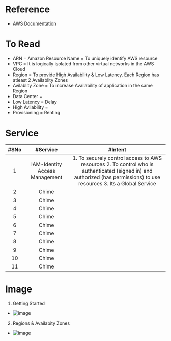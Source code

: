 # Reference
* [AWS Documentation](https://docs.aws.amazon.com/index.html)
# To Read
* ARN = Amazon Resource Name = To uniquely identify AWS resource
* VPC = It is logically isolated from other virtual networks in the AWS Cloud
* Region = To provide High Availability & Low Latency. Each Region has atleast 2 Availablity Zones
* Avilablity Zone = To increase Availability of application in the same Region
* Data Center = 
* Low Latency = Delay
* High Avilability = 
* Provisioning = Renting
# Service
|#SNo| #Service  | #Intent |
| :---:| :---: | :---: | 
|1| IAM-Identity Access Management | 1. To securely control access to AWS resources 2. To control who is authenticated (signed in) and authorized (has permissions) to use resources 3. Its a Global Service|
|2| Chime |  |
|3| Chime |  |
|4| Chime |  |
|5| Chime |  |
|6| Chime |  |
|7| Chime |  |
|8| Chime |  |
|9| Chime |  |
|10| Chime |  |
|11| Chime |  |

# Image
1. Getting Started
* ![image](https://user-images.githubusercontent.com/7721150/154119220-f8b76278-ed7f-402f-9c59-55e3505174f7.png)
2. Regions & Availabity Zones
* ![image](https://user-images.githubusercontent.com/7721150/174486366-ea69fd3f-db4d-4ca1-be76-36a4c9688aff.png)

